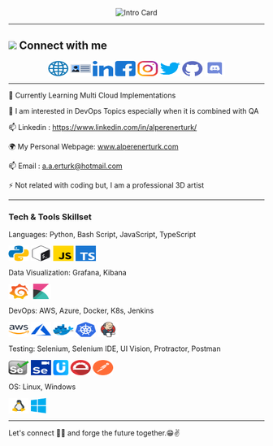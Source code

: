 <p align="center">
  <img src="https://www.alperenerturk.com/wp-content/uploads/2022/09/alperenprofilepic.png" width="40%" title="Intro Card" alt="Intro Card">
</p>

------

## <img src="https://media.giphy.com/media/iY8CRBdQXODJSCERIr/giphy.gif" width="30px"> Connect with me
<p align="center">
   <a href="https://www.alperenerturk.com/" target="blank"><img align="center"
      src="https://raw.githubusercontent.com/alperenerturk/bucket/master/icons/social/website.svg"
      alt="alperen erturk" height="30" width="40" /></a>
  <a href="https://beacons.ai/alperenerturk/" target="blank"><img align="center"
      src="https://raw.githubusercontent.com/alperenerturk/bucket/master/icons/social/businesscard.svg"
      alt="alperen erturk" height="30" width="40" /></a>
  <a href="https://www.linkedin.com/in/alperenerturk/" target="blank"><img align="center"
      src="https://raw.githubusercontent.com/alperenerturk/bucket/master/icons/social/linked.svg"
      alt="alperen erturk" height="30" width="40" /></a>
  <a href="https://www.facebook.com/alperennerturk" target="blank"><img align="center"
      src="https://raw.githubusercontent.com/alperenerturk/bucket/master/icons/social/facebook.svg"
      alt="alperen erturk" height="30" width="40" /></a>
  <a href="https://instagram.com/alperennerturk" target="blank"><img align="center"
      src="https://raw.githubusercontent.com/alperenerturk/bucket/master/icons/social/instagram.svg"
      alt="alperen erturk" height="30" width="40" /></a>
 <a href="https://twitter.com/alperennerturk" target="blank"><img align="center"
      src="https://raw.githubusercontent.com/alperenerturk/bucket/master/icons/social/twitter.svg"
      alt="alperen erturk" height="30" width="40" /></a>
 <a href="https://github.com/alperenerturk" target="blank"><img align="center"
      src="https://raw.githubusercontent.com/alperenerturk/bucket/master/icons/social/github.svg"
      alt="alperen erturk" height="30" width="40" /></a>
 <a href="https://discord.com/channels/175266234047135744" target="blank"><img align="center"
      src="https://raw.githubusercontent.com/alperenerturk/bucket/master/icons/social/discord.svg"
      alt="alperen erturk" height="30" width="40" /></a>
</p>

----

 
 🌱 Currently Learning Multi Cloud Implementations
 
 👀 I am interested in DevOps Topics especially when it is combined with QA
 
 📫 Linkedin : https://www.linkedin.com/in/alperenerturk/
 
 🌍 My Personal Webpage: www.alperenerturk.com
 
 📫 Email : a.a.erturk@hotmail.com
 
 ⚡ Not related with coding but, I am a professional 3D artist


---


### Tech & Tools Skillset

Languages: Python, Bash Script, JavaScript, TypeScript

<p align="left">
  <img align="center"
      src="https://raw.githubusercontent.com/alperenerturk/bucket/master/icons/techstack/python.svg"
      alt="alperen erturk" height="30" width="40" />
 <img align="center"
      src="https://raw.githubusercontent.com/alperenerturk/bucket/master/icons/techstack/bash.svg"
      alt="alperen erturk" height="30" width="40" />
    <img align="center"
      src="https://raw.githubusercontent.com/alperenerturk/bucket/master/icons/techstack/javascript.svg"
      alt="alperen erturk" height="30" width="40" />
  <img align="center"
      src="https://raw.githubusercontent.com/alperenerturk/bucket/master/icons/techstack/typescript.svg"
      alt="alperen erturk" height="30" width="40" />
</p>

Data Visualization: Grafana, Kibana

<p align="left">
 <img align="center"
      src="https://raw.githubusercontent.com/alperenerturk/bucket/master/icons/techstack/grafana.svg"
      alt="alperen erturk" height="30" width="40" />
  <img align="center"
      src="https://raw.githubusercontent.com/alperenerturk/bucket/master/icons/techstack/kibana.svg"
      alt="alperen erturk" height="30" width="40" />
</p>

DevOps: AWS, Azure, Docker, K8s, Jenkins

<p align="left">
 <img align="center"
      src="https://raw.githubusercontent.com/alperenerturk/bucket/master/icons/techstack/aws.svg"
      alt="alperen erturk" height="30" width="40" />
  <img align="center"
      src="https://raw.githubusercontent.com/alperenerturk/bucket/master/icons/techstack/azure.svg"
      alt="alperen erturk" height="30" width="40" />
  <img align="center"
      src="https://raw.githubusercontent.com/alperenerturk/bucket/master/icons/techstack/docker.svg"
      alt="alperen erturk" height="30" width="40" />
  <img align="center"
      src="https://raw.githubusercontent.com/alperenerturk/bucket/master/icons/techstack/kubernetes.svg"
      alt="alperen erturk" height="30" width="40" />
  <img align="center"
      src="https://raw.githubusercontent.com/alperenerturk/bucket/master/icons/techstack/jenkins.svg"
      alt="alperen erturk" height="30" width="40" />
</p>

Testing: Selenium, Selenium IDE, UI Vision, Protractor, Postman

<p align="left">
 <img align="center"
      src="https://raw.githubusercontent.com/alperenerturk/bucket/master/icons/techstack/selenium.svg"
      alt="alperen erturk" height="30" width="40" />
   <img align="center"
      src="https://raw.githubusercontent.com/alperenerturk/bucket/master/icons/techstack/seleniumide.svg"
      alt="alperen erturk" height="30" width="40" />
  <img align="center"
      src="https://raw.githubusercontent.com/alperenerturk/bucket/master/icons/techstack/uivision.png"
      alt="alperen erturk" height="30" width="30" />
  <img align="center"
      src="https://raw.githubusercontent.com/alperenerturk/bucket/master/icons/techstack/protactor.svg"
      alt="alperen erturk" height="30" width="40" />
  <img align="center"
      src="https://raw.githubusercontent.com/alperenerturk/bucket/master/icons/techstack/postman.svg"
      alt="alperen erturk" height="30" width="40" />
</p>

OS: Linux, Windows
<p align="left">
 <img align="center"
      src="https://raw.githubusercontent.com/alperenerturk/bucket/master/icons/techstack/linux.svg"
      alt="alperen erturk" height="30" width="40" />
  <img align="center"
      src="https://raw.githubusercontent.com/alperenerturk/bucket/master/icons/techstack/windows.svg"
      alt="alperen erturk" height="30" width="30" />
</p>




---



Let's connect 👨‍💻 and forge the future together.😁✌


[website]: https://alperenerturk.com
[twitter]: https://twitter.com/alperennerturk
[youtube]: https://youtube.com/
[instagram]: https://www.instagram.com/alperennerturk/
[linkedin]: https://www.linkedin.com/in/alperenerturk/
[businesscard]: https://beacons.ai/alperenerturk/
